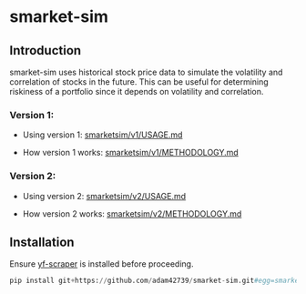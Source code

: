 # smarket-sim

## Introduction

smarket-sim uses historical stock price data to simulate the volatility and correlation of stocks in the future. This can be useful for determining riskiness of a portfolio since it depends on volatility and correlation.

### Version 1:

- Using version 1: [smarketsim/v1/USAGE.md](smarketsim/v1/USAGE.md)

- How version 1 works: [smarketsim/v1/METHODOLOGY.md](smarketsim/v1/METHODOLOGY.md)

### Version 2:

- Using version 2: [smarketsim/v2/USAGE.md](smarketsim/v2/USAGE.md)

- How version 2 works: [smarketsim/v2/METHODOLOGY.md](smarketsim/v2/METHODOLOGY.md)

## Installation

Ensure [yf-scraper](https://github.com/adam42739/yf-scraper) is installed before proceeding.

```python
pip install git+https://github.com/adam42739/smarket-sim.git#egg=smarketsim
```
